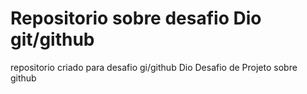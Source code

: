 # Repositorio sobre desafio Dio git/github
repositorio criado para desafio gi/github Dio
Desafio de Projeto sobre github
